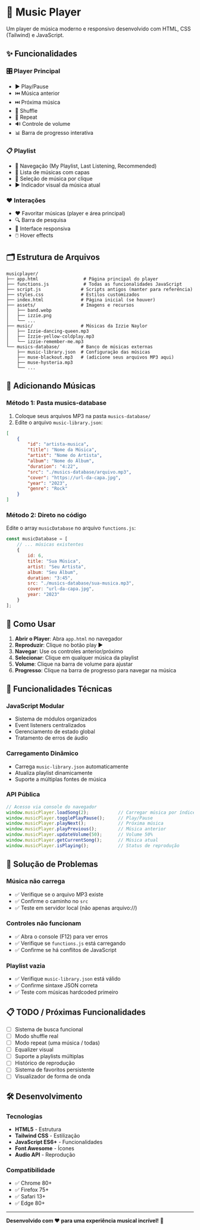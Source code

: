 # 🎵 Music Player

Um player de música moderno e responsivo desenvolvido com HTML, CSS (Tailwind) e JavaScript.

## ✨ Funcionalidades

### 🎛️ **Player Principal**
- ▶️ Play/Pause
- ⏮️ Música anterior
- ⏭️ Próxima música
- 🔀 Shuffle
- 🔁 Repeat
- 🔊 Controle de volume
- 📊 Barra de progresso interativa

### 📋 **Playlist**
- 📁 Navegação (My Playlist, Last Listening, Recommended)
- 🎵 Lista de músicas com capas
- 🎯 Seleção de música por clique
- ▶️ Indicador visual da música atual

### ❤️ **Interações**
- ❤️ Favoritar músicas (player e área principal)
- 🔍 Barra de pesquisa
- 🎨 Interface responsiva
- 🖱️ Hover effects

## 🗂️ **Estrutura de Arquivos**

```
musicplayer/
├── app.html                 # Página principal do player
├── functions.js             # Todas as funcionalidades JavaScript
├── script.js               # Scripts antigos (manter para referência)
├── styles.css              # Estilos customizados
├── index.html              # Página inicial (se houver)
├── assets/                 # Imagens e recursos
│   ├── band.webp
│   ├── izzie.png
│   └── ...
├── music/                  # Músicas da Izzie Naylor
│   ├── Izzie-dancing-queen.mp3
│   ├── Izzie-yellow-coldplay.mp3
│   └── izzie-remember-me.mp3
└── musics-database/        # Banco de músicas externas
    ├── music-library.json  # Configuração das músicas
    ├── muse-blackout.mp3   # (adicione seus arquivos MP3 aqui)
    ├── muse-hysteria.mp3
    └── ...
```

## 🎵 **Adicionando Músicas**

### **Método 1: Pasta musics-database**
1. Coloque seus arquivos MP3 na pasta `musics-database/`
2. Edite o arquivo `music-library.json`:

```json
[
    {
        "id": "artista-musica",
        "title": "Nome da Música",
        "artist": "Nome do Artista",
        "album": "Nome do Álbum",
        "duration": "4:22",
        "src": "./musics-database/arquivo.mp3",
        "cover": "https://url-da-capa.jpg",
        "year": "2023",
        "genre": "Rock"
    }
]
```

### **Método 2: Direto no código**
Edite o array `musicDatabase` no arquivo `functions.js`:

```javascript
const musicDatabase = [
    // ... músicas existentes
    {
        id: 6,
        title: "Sua Música",
        artist: "Seu Artista",
        album: "Seu Álbum",
        duration: "3:45",
        src: "./musics-database/sua-musica.mp3",
        cover: "url-da-capa.jpg",
        year: "2023"
    }
];
```

## 🚀 **Como Usar**

1. **Abrir o Player**: Abra `app.html` no navegador
2. **Reproduzir**: Clique no botão play ▶️
3. **Navegar**: Use os controles anterior/próximo
4. **Selecionar**: Clique em qualquer música da playlist
5. **Volume**: Clique na barra de volume para ajustar
6. **Progresso**: Clique na barra de progresso para navegar na música

## 🔧 **Funcionalidades Técnicas**

### **JavaScript Modular**
- Sistema de módulos organizados
- Event listeners centralizados
- Gerenciamento de estado global
- Tratamento de erros de áudio

### **Carregamento Dinâmico**
- Carrega `music-library.json` automaticamente
- Atualiza playlist dinamicamente
- Suporte a múltiplas fontes de música

### **API Pública**
```javascript
// Acesso via console do navegador
window.musicPlayer.loadSong(2);           // Carregar música por índice
window.musicPlayer.togglePlayPause();     // Play/Pause
window.musicPlayer.playNext();            // Próxima música
window.musicPlayer.playPrevious();        // Música anterior
window.musicPlayer.updateVolume(50);      // Volume 50%
window.musicPlayer.getCurrentSong();      // Música atual
window.musicPlayer.isPlaying();           // Status de reprodução
```

## 🐛 **Solução de Problemas**

### **Música não carrega**
- ✅ Verifique se o arquivo MP3 existe
- ✅ Confirme o caminho no `src`
- ✅ Teste em servidor local (não apenas arquivo://)

### **Controles não funcionam**
- ✅ Abra o console (F12) para ver erros
- ✅ Verifique se `functions.js` está carregando
- ✅ Confirme se há conflitos de JavaScript

### **Playlist vazia**
- ✅ Verifique `music-library.json` está válido
- ✅ Confirme sintaxe JSON correta
- ✅ Teste com músicas hardcoded primeiro

## 📋 **TODO / Próximas Funcionalidades**

- [ ] Sistema de busca funcional
- [ ] Modo shuffle real
- [ ] Modo repeat (uma música / todas)
- [ ] Equalizer visual
- [ ] Suporte a playlists múltiplas
- [ ] Histórico de reprodução
- [ ] Sistema de favoritos persistente
- [ ] Visualizador de forma de onda

## 🛠️ **Desenvolvimento**

### **Tecnologias**
- **HTML5** - Estrutura
- **Tailwind CSS** - Estilização
- **JavaScript ES6+** - Funcionalidades
- **Font Awesome** - Ícones
- **Audio API** - Reprodução

### **Compatibilidade**
- ✅ Chrome 80+
- ✅ Firefox 75+
- ✅ Safari 13+
- ✅ Edge 80+

---

**Desenvolvido com ❤️ para uma experiência musical incrível!** 🎵
